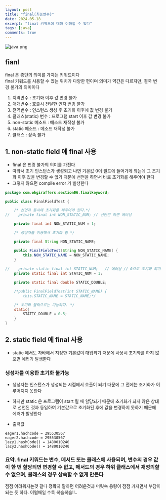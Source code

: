 ```yaml
---
layout: post
title: "final(최종변수)"
date: 2024-05-18
excerpt: "final 키워드에 대해 이해할 수 있다"
tags: [java]
comments: true
---
```


![java.png](..%2Fassets%2Fimg%2Fjava.png)

## fianl
final 은 종단의 의미를 가지는 키워드이다<br>
final 키워드를 사용할 수 있는 위치가 다양한 편이며 의미가 약간은 다르지만, 결국 변경 불가의 의미이다
1. 지역변수 : 초기화 이후 값 변경 불가
2. 매개변수 : 호출시 전달한 인자 변경 불가
3. 전역변수 : 인스턴스 생성 후 초기화 이후에 값 변경 불가
4. 클래스(static) 변수 : 프로그램 start 이후 값 변경 불가
5. non-static 메소드 : 메소드 재작성 불가
6. static 메소드 : 메소드 재작성 불가
7. 클래스 : 상속 불가

## 1. non-static field 에 final 사용
- final 은 변경 불가의 의미를 가진다
- 따라서 초기 인스턴스가 생성되고 나면 기본값 0이 필드에 들어가게 되는데 그 초기화 이후 값을 변경할 수 없기 때문에 선언을 하면서 바로 초기화를 해주어야 한다
- 그렇지 않으면 compile error 가 발생한다

```java
package com.ohgiraffers.section06.finalkeyword;

public class FinalFieldTest {

    /* 선언과 동시에 초기화를 해주어야 한다.*/
//    private final int NON_STATIC_NUM; // 선언만 하면 에러남

    private final int NON_STATIC_NUM = 1;

    /* 생성자를 이용해서 초기화 함 */

    private final String NON_STATIC_NAME;

    public FinalFieldTest(String NON_STATIC_NAME) {
        this.NON_STATIC_NAME = NON_STATIC_NAME;
    }
    
//    private static final int STATIC_NUM;   // 에러남 // 0으로 초기화 되기 때문에 이후 값 변경 불가
    private static final int STATIC_NUM = 1;

    private static final double STATIC_DOUBLE;

    /*public FinalFieldTest(int STATIC_NAME) {
        this.STATIC_NAME = STATIC_NAME;*/

    /* 초기화 블럭으로는 가능하다. */
    static{
        STATIC_DOUBLE = 0.5;
    }
}
```

## 2. static field 에 final 사용
- static 에서도 자바에서 지정한 기본값이 대입되기 때문에 사용시 초기화를 하지 않으면 에러가 발생한다

### 생성자를 이용한 초기화 불가능
- 생성자는 인스턴스가 생성되는 시점에서 호출이 되기 때문에 그 전에는 초기화가 이루어지지 못한다
- 하지만 static 은 프로그램이 start 될 때 할당되기 때문에 초기화가 되지 않은 상태로 선언된 것과 동일하여 기본값으로 초기화된 후에 값을 변경하지 못하기 때문에 에러가 발생한다

- 출력값

```
eager1.hachcode = 295530567
eager2.hachcode = 295530567
lazy1.hashCode() = 1480010240
lazy2.hashCode() = 1480010240
```


### 요약. final 키워드는 변수, 메서드 또는 클래스에 사용되며, 변수의 경우 값이 한 번 할당되면 변경할 수 없고, 메서드의 경우 하위 클래스에서 재정의할 수 없으며, 클래스의 경우 상속할 수 없게 만든다

점점 어려워지는것 같다 정확히 말하면 어려운것과 머릿속 용량이 점점 커지면서 부담이 되는 듯 하다. 이럴때일 수록 복습복습!!..
